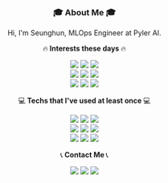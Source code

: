 <h3 align="center">🎓 About Me 🎓</h3>
<p align="center"> Hi, I'm Seunghun, MLOps Engineer at Pyler AI.
<p align="center">🔥<strong> Interests these days </strong>🔥</p>
<p align="center">
  <img src=https://img.shields.io/badge/Python-3766AB?style=flat-square&logo=Python&logoColor=white>
  <img src=https://img.shields.io/badge/Airflow-017CEE?style=flat-square&logo=apacheairflow&logoColor=white>
  <img src=https://img.shields.io/badge/Docker-2496ED?style=flat-square&logo=Docker&logoColor=white>
  <br>
  <img src=https://img.shields.io/badge/Keras-D00000?style=flat-square&logo=Keras&logoColor=white>
  <img src=https://img.shields.io/badge/TensorFlow-FF6F00?style=flat-square&logo=TensorFlow&logoColor=white>
  <img src=https://img.shields.io/badge/Kubernetes-326CE5?style=flat-square&logo=Kubernetes&logoColor=white>
  <br>
  <img src=https://img.shields.io/badge/GCP-4285F4?style=flat-square&logo=GoogleCloud&logoColor=white>
  <img src=https://img.shields.io/badge/Terraform-7B42BC?style=flat-square&logo=Terraform&logoColor=white>
  <img src=https://img.shields.io/badge/AWS-232F3E?style=flat-square&logo=Amazon AWS&logoColor=white>
</p>
<p align="center">💻<strong> Techs that I've used at least once </strong>💻</p> 
<p align="center">
  <img src=https://img.shields.io/badge/C++-00599C?style=flat-square&logo=C%2B%2B&logoColor=white>
  <img src=https://img.shields.io/badge/C-A8B9CC?style=flat-square&logo=C&logoColor=white>
  <img src=https://img.shields.io/badge/Swift-FA7343?style=flat-square&logo=Swift&logoColor=white>
  <br>
  <img src=https://img.shields.io/badge/MySQL-4479A1?style=flat-square&logo=MySQL&logoColor=white>
  <img src=https://img.shields.io/badge/PHP-777BB4?style=flat-square&logo=PHP&logoColor=white>
  <img src=https://img.shields.io/badge/pandas-150458?style=flat-square&logo=pandas&logoColor=white>
  <br>
  <img src=https://img.shields.io/badge/Swift-F05138?style=flat-square&logo=Swift&logoColor=white>
  <img src=https://img.shields.io/badge/Opencv-5C3EE8?style=flat-square&logo=OpenCV&logoColor=white>
  <img src=https://img.shields.io/badge/Java-007396?style=flat-square&logo=Java&logoColor=white>
</p>
<p align="center">📞<strong> Contact Me </strong>📞</p>
<p align="center">
  <a href="https://www.linkedin.com/in/seunghun-shin-8842a8186"><img src=https://img.shields.io/badge/LinkedIn-0A66C2?style=flat-square&logo=LinkedIn&logoColor=white></a>
  <a href="https://www.github.com/softho0n"><img src=https://img.shields.io/badge/github-181717?style=flat-square&logo=github&logoColor=white></a>
  <a href="mailto:18shshin@gmail.com"><img src=https://img.shields.io/badge/gmail-EA4335?style=flat-square&logo=gmail&logoColor=white></a>
</p>

